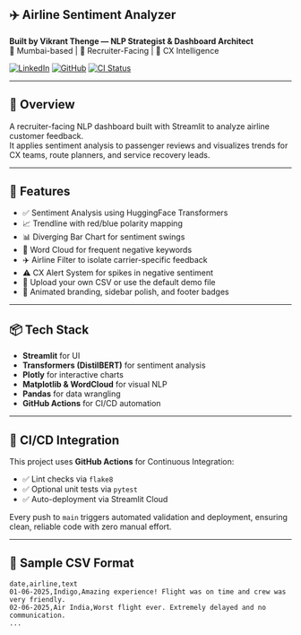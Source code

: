 ## ✈️ Airline Sentiment Analyzer

**Built by Vikrant Thenge — NLP Strategist & Dashboard Architect**  
📍 Mumbai-based | 🎯 Recruiter-Facing | 🧠 CX Intelligence

[![LinkedIn](https://img.shields.io/badge/LinkedIn-vthenge-blue?logo=linkedin)](https://www.linkedin.com/in/vthenge)
[![GitHub](https://img.shields.io/badge/GitHub-vikrantthenge-black?logo=github)](https://github.com/vikrantthenge)
[![CI Status](https://github.com/Vikrantthenge/sentiment-Analyzer/actions/workflows/sentiment.ci.yml/badge.svg)](https://github.com/Vikrantthenge/sentiment-Analyzer/actions/workflows/sentiment.ci.yml)

---

## 🧠 Overview

A recruiter-facing NLP dashboard built with Streamlit to analyze airline customer feedback.  
It applies sentiment analysis to passenger reviews and visualizes trends for CX teams, route planners, and service recovery leads.

---

## 🚀 Features

- ✅ Sentiment Analysis using HuggingFace Transformers  
- 📈 Trendline with red/blue polarity mapping  
- 📊 Diverging Bar Chart for sentiment swings  
- 🧠 Word Cloud for frequent negative keywords  
- ✈️ Airline Filter to isolate carrier-specific feedback  
- ⚠️ CX Alert System for spikes in negative sentiment  
- 📁 Upload your own CSV or use the default demo file  
- 🎨 Animated branding, sidebar polish, and footer badges

---

## 📦 Tech Stack

- **Streamlit** for UI  
- **Transformers (DistilBERT)** for sentiment analysis  
- **Plotly** for interactive charts  
- **Matplotlib & WordCloud** for visual NLP  
- **Pandas** for data wrangling  
- **GitHub Actions** for CI/CD automation

---

## 🔄 CI/CD Integration

This project uses **GitHub Actions** for Continuous Integration:

- ✅ Lint checks via `flake8`
- ✅ Optional unit tests via `pytest`
- ✅ Auto-deployment via Streamlit Cloud

Every push to `main` triggers automated validation and deployment, ensuring clean, reliable code with zero manual effort.

---

## 📄 Sample CSV Format

```csv
date,airline,text
01-06-2025,Indigo,Amazing experience! Flight was on time and crew was very friendly.
02-06-2025,Air India,Worst flight ever. Extremely delayed and no communication.
...

